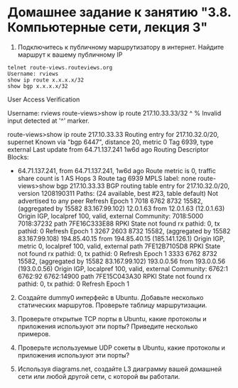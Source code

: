 # Домашнее задание к занятию "3.8. Компьютерные сети, лекция 3"
1. Подключитесь к публичному маршрутизатору в интернет. Найдите маршрут к вашему публичному IP
```
telnet route-views.routeviews.org
Username: rviews
show ip route x.x.x.x/32
show bgp x.x.x.x/32
```
User Access Verification

Username: rviews
route-views>show ip route 217.10.33.33/32
                                      ^
% Invalid input detected at '^' marker.

route-views>show ip route 217.10.33.33
Routing entry for 217.10.32.0/20, supernet
  Known via "bgp 6447", distance 20, metric 0
  Tag 6939, type external
  Last update from 64.71.137.241 1w6d ago
  Routing Descriptor Blocks:
  * 64.71.137.241, from 64.71.137.241, 1w6d ago
      Route metric is 0, traffic share count is 1
      AS Hops 3
      Route tag 6939
      MPLS label: none
route-views>show bgp  217.10.33.33
BGP routing table entry for 217.10.32.0/20, version 1208190311
Paths: (24 available, best #23, table default)
  Not advertised to any peer
  Refresh Epoch 1
  7018 6762 8732 15582, (aggregated by 15582 83.167.99.102)
    12.0.1.63 from 12.0.1.63 (12.0.1.63)
      Origin IGP, localpref 100, valid, external
      Community: 7018:5000 7018:37232
      path 7FE16C333E88 RPKI State not found
      rx pathid: 0, tx pathid: 0
  Refresh Epoch 1
  3267 2603 8732 15582, (aggregated by 15582 83.167.99.108)
    194.85.40.15 from 194.85.40.15 (185.141.126.1)
      Origin IGP, metric 0, localpref 100, valid, external
      path 7FE12B7105D8 RPKI State not found
      rx pathid: 0, tx pathid: 0
  Refresh Epoch 1
  3333 6762 8732 15582, (aggregated by 15582 83.167.99.102)
    193.0.0.56 from 193.0.0.56 (193.0.0.56)
      Origin IGP, localpref 100, valid, external
      Community: 6762:1 6762:92 6762:14900
      path 7FE15C043A30 RPKI State not found
      rx pathid: 0, tx pathid: 0
  Refresh Epoch 1
  
2. Создайте dummy0 интерфейс в Ubuntu. Добавьте несколько статических маршрутов. Проверьте таблицу маршрутизации.

3. Проверьте открытые TCP порты в Ubuntu, какие протоколы и приложения используют эти порты? Приведите несколько примеров.

4. Проверьте используемые UDP сокеты в Ubuntu, какие протоколы и приложения используют эти порты?

5. Используя diagrams.net, создайте L3 диаграмму вашей домашней сети или любой другой сети, с которой вы работали. 
